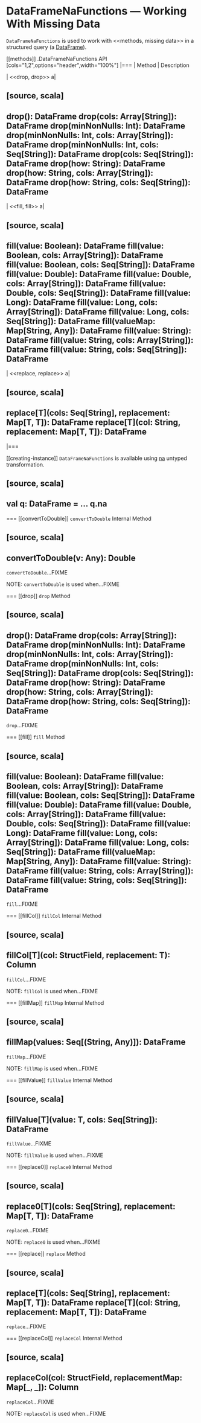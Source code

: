 # DataFrameNaFunctions &mdash; Working With Missing Data

`DataFrameNaFunctions` is used to work with <<methods, missing data>> in a structured query (a [DataFrame](DataFrame.md)).

[[methods]]
.DataFrameNaFunctions API
[cols="1,2",options="header",width="100%"]
|===
| Method
| Description

| <<drop, drop>>
a|

[source, scala]
----
drop(): DataFrame
drop(cols: Array[String]): DataFrame
drop(minNonNulls: Int): DataFrame
drop(minNonNulls: Int, cols: Array[String]): DataFrame
drop(minNonNulls: Int, cols: Seq[String]): DataFrame
drop(cols: Seq[String]): DataFrame
drop(how: String): DataFrame
drop(how: String, cols: Array[String]): DataFrame
drop(how: String, cols: Seq[String]): DataFrame
----

| <<fill, fill>>
a|

[source, scala]
----
fill(value: Boolean): DataFrame
fill(value: Boolean, cols: Array[String]): DataFrame
fill(value: Boolean, cols: Seq[String]): DataFrame
fill(value: Double): DataFrame
fill(value: Double, cols: Array[String]): DataFrame
fill(value: Double, cols: Seq[String]): DataFrame
fill(value: Long): DataFrame
fill(value: Long, cols: Array[String]): DataFrame
fill(value: Long, cols: Seq[String]): DataFrame
fill(valueMap: Map[String, Any]): DataFrame
fill(value: String): DataFrame
fill(value: String, cols: Array[String]): DataFrame
fill(value: String, cols: Seq[String]): DataFrame
----

| <<replace, replace>>
a|

[source, scala]
----
replace[T](cols: Seq[String], replacement: Map[T, T]): DataFrame
replace[T](col: String, replacement: Map[T, T]): DataFrame
----
|===

[[creating-instance]]
`DataFrameNaFunctions` is available using [na](Dataset-untyped-transformations.md#na) untyped transformation.

[source, scala]
----
val q: DataFrame = ...
q.na
----

=== [[convertToDouble]] `convertToDouble` Internal Method

[source, scala]
----
convertToDouble(v: Any): Double
----

`convertToDouble`...FIXME

NOTE: `convertToDouble` is used when...FIXME

=== [[drop]] `drop` Method

[source, scala]
----
drop(): DataFrame
drop(cols: Array[String]): DataFrame
drop(minNonNulls: Int): DataFrame
drop(minNonNulls: Int, cols: Array[String]): DataFrame
drop(minNonNulls: Int, cols: Seq[String]): DataFrame
drop(cols: Seq[String]): DataFrame
drop(how: String): DataFrame
drop(how: String, cols: Array[String]): DataFrame
drop(how: String, cols: Seq[String]): DataFrame
----

`drop`...FIXME

=== [[fill]] `fill` Method

[source, scala]
----
fill(value: Boolean): DataFrame
fill(value: Boolean, cols: Array[String]): DataFrame
fill(value: Boolean, cols: Seq[String]): DataFrame
fill(value: Double): DataFrame
fill(value: Double, cols: Array[String]): DataFrame
fill(value: Double, cols: Seq[String]): DataFrame
fill(value: Long): DataFrame
fill(value: Long, cols: Array[String]): DataFrame
fill(value: Long, cols: Seq[String]): DataFrame
fill(valueMap: Map[String, Any]): DataFrame
fill(value: String): DataFrame
fill(value: String, cols: Array[String]): DataFrame
fill(value: String, cols: Seq[String]): DataFrame
----

`fill`...FIXME

=== [[fillCol]] `fillCol` Internal Method

[source, scala]
----
fillCol[T](col: StructField, replacement: T): Column
----

`fillCol`...FIXME

NOTE: `fillCol` is used when...FIXME

=== [[fillMap]] `fillMap` Internal Method

[source, scala]
----
fillMap(values: Seq[(String, Any)]): DataFrame
----

`fillMap`...FIXME

NOTE: `fillMap` is used when...FIXME

=== [[fillValue]] `fillValue` Internal Method

[source, scala]
----
fillValue[T](value: T, cols: Seq[String]): DataFrame
----

`fillValue`...FIXME

NOTE: `fillValue` is used when...FIXME

=== [[replace0]] `replace0` Internal Method

[source, scala]
----
replace0[T](cols: Seq[String], replacement: Map[T, T]): DataFrame
----

`replace0`...FIXME

NOTE: `replace0` is used when...FIXME

=== [[replace]] `replace` Method

[source, scala]
----
replace[T](cols: Seq[String], replacement: Map[T, T]): DataFrame
replace[T](col: String, replacement: Map[T, T]): DataFrame
----

`replace`...FIXME

=== [[replaceCol]] `replaceCol` Internal Method

[source, scala]
----
replaceCol(col: StructField, replacementMap: Map[_, _]): Column
----

`replaceCol`...FIXME

NOTE: `replaceCol` is used when...FIXME
